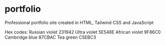 # portfolio
Professional portfolio site created in HTML, Tailwind CSS and JavaScript

Hex codes:
Russian violet 231942
Ultra violet 5E548E
African violet 9F86C0
Cambridge blue 87CBAC
Tea green C5EBC3
